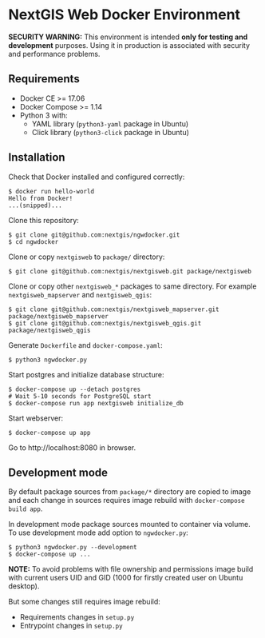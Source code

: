 NextGIS Web Docker Environment
==============================

**SECURITY WARNING:** This environment is intended **only for testing and development** purposes. Using it in production is associated with security and performance problems.

## Requirements

* Docker CE >= 17.06
* Docker Compose >= 1.14
* Python 3 with:
    * YAML library (`python3-yaml` package in Ubuntu)
    * Click library (`python3-click` package in Ubuntu)

## Installation

Check that Docker installed and configured correctly:

    $ docker run hello-world
    Hello from Docker!
    ...(snipped)...

Clone this repository:

    $ git clone git@github.com:nextgis/ngwdocker.git
    $ cd ngwdocker

Clone or copy `nextgisweb` to `package/` directory:

    $ git clone git@github.com:nextgis/nextgisweb.git package/nextgisweb

Clone or copy other `nextgisweb_*` packages to same directory. For example `nextgisweb_mapserver` and `nextgisweb_qgis`:

    $ git clone git@github.com:nextgis/nextgisweb_mapserver.git package/nextgisweb_mapserver
    $ git clone git@github.com:nextgis/nextgisweb_qgis.git package/nextgisweb_qgis

Generate `Dockerfile` and `docker-compose.yaml`:

    $ python3 ngwdocker.py

Start postgres and initialize database structure:

    $ docker-compose up --detach postgres
    # Wait 5-10 seconds for PostgreSQL start
    $ docker-compose run app nextgisweb initialize_db

Start webserver:

    $ docker-compose up app

Go to http://localhost:8080 in browser.

## Development mode

By default package sources from `package/*` directory are copied to image and each change in sources requires image rebuild with `docker-compose build app`.

In development mode package sources mounted to container via volume. To use development mode add option to `ngwdocker.py`:

    $ python3 ngwdocker.py --development
    $ docker-compose up ...

**NOTE:** To avoid problems with file ownership and permissions image build with current users UID and GID (1000 for firstly created user on Ubuntu desktop).

But some changes still requires image rebuild:

* Requirements changes in `setup.py`
* Entrypoint changes in `setup.py`

